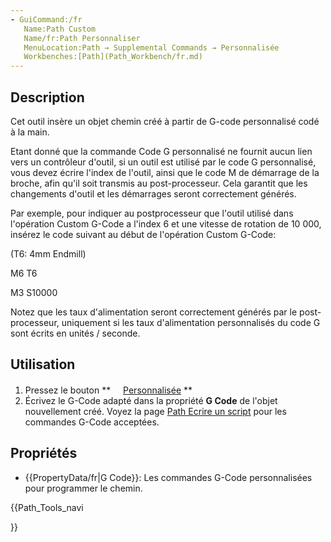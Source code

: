 ```yaml
---
- GuiCommand:/fr
   Name:Path Custom
   Name/fr:Path Personnaliser
   MenuLocation:Path → Supplemental Commands → Personnalisée
   Workbenches:[Path](Path_Workbench/fr.md)
---
```


## Description

Cet outil insère un objet chemin créé à partir de G-code personnalisé codé à la main.

Etant donné que la commande Code G personnalisé ne fournit aucun lien vers un contrôleur d'outil, si un outil est utilisé par le code G personnalisé, vous devez écrire l'index de l\'outil, ainsi que le code M de démarrage de la broche, afin qu\'il soit transmis au post-processeur. Cela garantit que les changements d'outil et les démarrages seront correctement générés.

Par exemple, pour indiquer au postprocesseur que l\'outil utilisé dans l\'opération Custom G-Code a l\'index 6 et une vitesse de rotation de 10 000, insérez le code suivant au début de l\'opération Custom G-Code:

(T6: 4mm Endmill)

M6 T6

M3 S10000

Notez que les taux d'alimentation seront correctement générés par le post-processeur, uniquement si les taux d'alimentation personnalisés du code G sont écrits en unités / seconde.

## Utilisation

1.  Pressez le bouton **<img src="images/Path_Custom.svg" width=16px>  [Personnalisée](Path_Custom/fr.md)
**
2.  Écrivez le G-Code adapté dans la propriété **G Code** de l\'objet nouvellement créé. Voyez la page [Path Ecrire un script](Path_scripting/fr.md) pour les commandes G-Code acceptées.

## Propriétés

-    {{PropertyData/fr|G Code}}: Les commandes G-Code personnalisées pour programmer le chemin.





{{Path_Tools_navi

}} 
